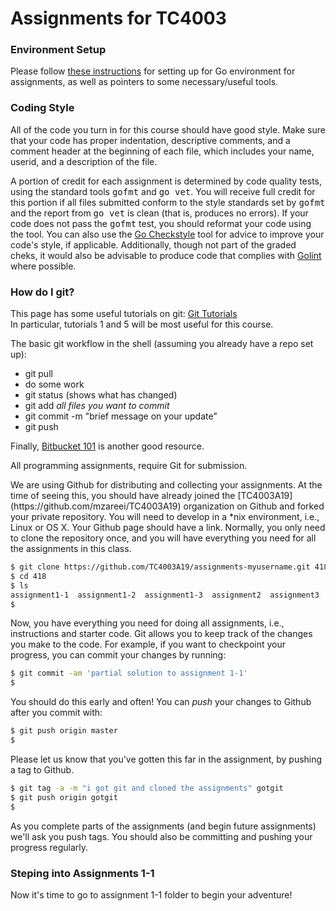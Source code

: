 # Assignments for TC4003

### Environment Setup

Please follow <a href="setup.md">these instructions</a> for setting up for Go environment for assignments, as well as pointers to some necessary/useful tools.

### Coding Style

<p>All of the code you turn in for this course should have good style.
Make sure that your code has proper indentation, descriptive comments,
and a comment header at the beginning of each file, which includes
your name, userid, and a description of the file.</p>

<p>A portion of credit for each assignment is determined by code
quality tests, using the standard tools <tt>gofmt</tt> and <tt>go
vet</tt>.  You will receive full credit for this portion if all files
submitted conform to the style standards set by <tt>gofmt</tt> and the
report from <tt>go vet</tt> is clean (that is, produces no errors).
If your code does not pass the <tt>gofmt</tt> test, you should
reformat your code using the tool. You can also use the <a
href="https://github.com/qiniu/checkstyle">Go Checkstyle</a> tool for
advice to improve your code's style, if applicable.  Additionally,
though not part of the graded cheks, it would also be advisable to
produce code that complies with <a
href="https://github.com/golang/lint">Golint</a> where possible. </p>

<h3>How do I git?</h3>
This page has some useful tutorials on git: <a href="https://www.atlassian.com/git/tutorial">Git Tutorials</a></br>
In particular, tutorials 1 and 5 will be most useful for this course.</p>

<p>The basic git workflow in the shell (assuming you already have a repo set up):</br>
<ul>
<li>git pull</li>
<li>do some work</li>
<li>git status (shows what has changed)</li>
<li>git add <i>all files you want to commit</i></li>
<li>git commit -m "brief message on your update"</li>
<li>git push</li>
</ul>
</p>

<p>Finally, <a href="https://confluence.atlassian.com/display/BITBUCKET/Bitbucket+101">Bitbucket 101</a> is another good resource.</p>


<p> All programming assignments, require Git for submission. <p> We are using Github for distributing and collecting your assignments. At the time of seeing this, you should have already joined the [TC4003A19](https://github.com/mzareei/TC4003A19) organization on Github and forked your private repository. You will need to develop in a *nix environment, i.e., Linux or OS X. Your Github page should have a link. Normally, you only need to clone the repository once, and you will have everything you need for all the assignments in this class.

```bash
$ git clone https://github.com/TC4003A19/assignments-myusername.git 418
$ cd 418
$ ls
assignment1-1  assignment1-2  assignment1-3  assignment2  assignment3  assignment4  assignment5  README.md  setup.md
$ 
```

Now, you have everything you need for doing all assignments, i.e., instructions and starter code. Git allows you to keep track of the changes you make to the code. For example, if you want to checkpoint your progress, you can <emph>commit</emph> your changes by running:

```bash
$ git commit -am 'partial solution to assignment 1-1'
$ 
```

You should do this early and often!  You can _push_ your changes to Github after you commit with:

```bash
$ git push origin master
$ 
```

Please let us know that you've gotten this far in the assignment, by pushing a tag to Github.

```bash
$ git tag -a -m "i got git and cloned the assignments" gotgit
$ git push origin gotgit
$
```

As you complete parts of the assignments (and begin future assignments) we'll ask you push tags. You should also be committing and pushing your progress regularly.

### Steping into Assignments 1-1

Now it's time to go to assignment 1-1 folder to begin your adventure!

